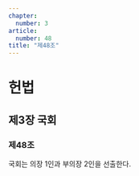 ```yaml
---
chapter:
  number: 3
article:
  number: 48
title: "제48조"
---
```

# 헌법

## 제3장 국회

### 제48조

국회는 의장 1인과 부의장 2인을 선출한다.
